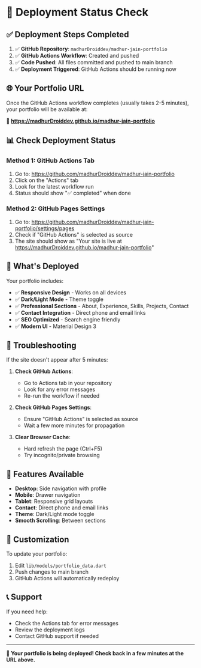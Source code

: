 # 🚀 Deployment Status Check

## ✅ Deployment Steps Completed

1. ✅ **GitHub Repository**: `madhurDroiddev/madhur-jain-portfolio`
2. ✅ **GitHub Actions Workflow**: Created and pushed
3. ✅ **Code Pushed**: All files committed and pushed to main branch
4. ✅ **Deployment Triggered**: GitHub Actions should be running now

## 🌐 Your Portfolio URL

Once the GitHub Actions workflow completes (usually takes 2-5 minutes), your portfolio will be available at:

**🔗 https://madhurDroiddev.github.io/madhur-jain-portfolio**

## 📊 Check Deployment Status

### Method 1: GitHub Actions Tab
1. Go to: https://github.com/madhurDroiddev/madhur-jain-portfolio
2. Click on the "Actions" tab
3. Look for the latest workflow run
4. Status should show "✅ completed" when done

### Method 2: GitHub Pages Settings
1. Go to: https://github.com/madhurDroiddev/madhur-jain-portfolio/settings/pages
2. Check if "GitHub Actions" is selected as source
3. The site should show as "Your site is live at https://madhurDroiddev.github.io/madhur-jain-portfolio"

## 🎯 What's Deployed

Your portfolio includes:
- ✅ **Responsive Design** - Works on all devices
- ✅ **Dark/Light Mode** - Theme toggle
- ✅ **Professional Sections** - About, Experience, Skills, Projects, Contact
- ✅ **Contact Integration** - Direct phone and email links
- ✅ **SEO Optimized** - Search engine friendly
- ✅ **Modern UI** - Material Design 3

## 🔧 Troubleshooting

If the site doesn't appear after 5 minutes:

1. **Check GitHub Actions**:
   - Go to Actions tab in your repository
   - Look for any error messages
   - Re-run the workflow if needed

2. **Check GitHub Pages Settings**:
   - Ensure "GitHub Actions" is selected as source
   - Wait a few more minutes for propagation

3. **Clear Browser Cache**:
   - Hard refresh the page (Ctrl+F5)
   - Try incognito/private browsing

## 📱 Features Available

- **Desktop**: Side navigation with profile
- **Mobile**: Drawer navigation
- **Tablet**: Responsive grid layouts
- **Contact**: Direct phone and email links
- **Theme**: Dark/Light mode toggle
- **Smooth Scrolling**: Between sections

## 🎨 Customization

To update your portfolio:
1. Edit `lib/models/portfolio_data.dart`
2. Push changes to main branch
3. GitHub Actions will automatically redeploy

## 📞 Support

If you need help:
- Check the Actions tab for error messages
- Review the deployment logs
- Contact GitHub support if needed

---

**🎉 Your portfolio is being deployed! Check back in a few minutes at the URL above.**